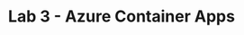 ---
sectionid: lab-3
sectionclass: h1
title: Lab 3 - Azure Container Apps
type: nocount
is-parent: yes
---